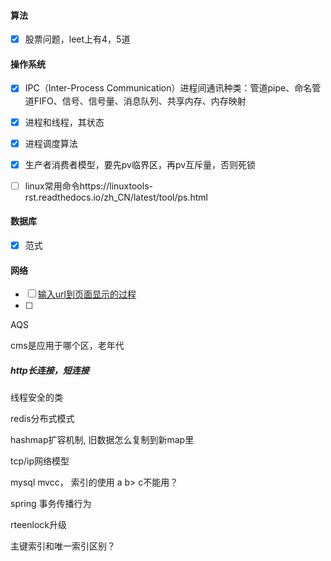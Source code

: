 #### 算法

- [x] 股票问题，leet上有4，5道



#### 操作系统

- [x] IPC（Inter-Process Communication）进程间通讯种类：管道pipe、命名管道FIFO、信号、信号量、消息队列、共享内存、内存映射
- [x] 进程和线程，其状态
- [x] 进程调度算法
- [x] 生产者消费者模型，要先pv临界区，再pv互斥量，否则死锁
- [ ] linux常用命令https://linuxtools-rst.readthedocs.io/zh_CN/latest/tool/ps.html



#### 数据库

- [x] 范式



#### 网络

- [ ] [输入url到页面显示的过程](https://www.cnblogs.com/xianyulaodi/p/6547807.html)
- [ ] 



AQS

cms是应用于哪个区，老年代

##### http长连接，短连接

线程安全的类

redis分布式模式

 hashmap扩容机制, 旧数据怎么复制到新map里

 tcp/ip网络模型

mysql mvcc， 索引的使用  a b> c不能用？

spring 事务传播行为

rteenlock升级

主键索引和唯一索引区别？